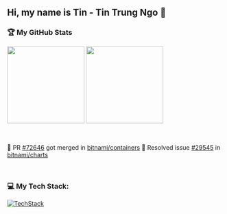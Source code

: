 ## Hi, my name is Tin - Tin Trung Ngo 👋

### 🏆 My GitHub Stats

<img src="https://github-readme-stats.vercel.app/api?username=trungtin1011&show_icons=true&count_private=true&theme=light" height="180"> <img src="https://github-readme-stats.vercel.app/api/top-langs/?username=trungtin1011&amp;layout=compact&amp;theme=light" height="180">

<br>

💪 PR [#72646](https://github.com/bitnami/containers/pull/72646) got merged in [bitnami/containers](https://github.com/bitnami/containers)
💪 Resolved issue [#29545](https://github.com/bitnami/charts/issues/29545) in [bitnami/charts](https://github.com/bitnami/charts)

<br>

### 💻 My Tech Stack:

[![TechStack](https://skillicons.dev/icons?i=aws,terraform,linux,bash,git,docker,kubernetes,grafana,python,md,vim,azure)](https://skillicons.dev)
